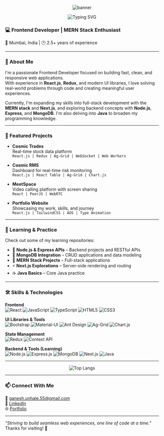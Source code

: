 <!-- Dynamic Banner -->
<p align="center">
  <img src="https://capsule-render.vercel.app/api?type=waving&color=0:FC466B,100:3F5EFB&height=200&section=header&text=👋Hello,%20I'm%20Ganesh%20Unhale!&fontSize=40&fontColor=ffffff&animation=fadeIn" alt="banner"/>
</p>

<!--# 👋 Hello, I'm Ganesh Unhale -->
<p align="center">
  <img src="https://readme-typing-svg.herokuapp.com?font=Fira+Code&weight=500&size=22&pause=1000&color=F779DC&width=450&lines=Frontend+Developer+%7C+React+Lover;MERN+Stack+Enthusiast;Passionate+about+Web+Development" alt="Typing SVG" />
</p>

### 💻 Frontend Developer | MERN Stack Enthusiast   
📍 Mumbai, India | 🕑 2.5+ years of experience

---

### 🧠 About Me

I'm a passionate Frontend Developer focused on building fast, clean, and responsive web applications.  
With experience in **React.js**, **Redux**, and modern UI libraries, I love solving real-world problems through code and creating meaningful user experiences.

Currently, I'm expanding my skills into full-stack development with the **MERN stack** and **Next.js**, and exploring backend concepts with **Node.js**, **Express**, and **MongoDB**. I'm also delving into **Java** to broaden my programming knowledge.

---

### 🚀 Featured Projects

- **Cosmic Trades**  
  Real-time stock data platform  
  `React.js | Redux | Ag-Grid | WebSocket | Web Workers`

- **Cosmic RMS**  
  Dashboard for real-time risk monitoring  
  `React.js | React Table | Ag-Grid | Chart.js`

- **MeetSpace**  
  Video calling platform with screen sharing  
  `React | PeerJS | WebRTC`

- **Portfolio Website**  
  Showcasing my work, skills, and journey  
  `React.js | TailwindCSS | AOS | Type Animation`

---

### 🧪 Learning & Practice

Check out some of my learning repositories:

- 🌱 **Node.js & Express APIs** – Backend projects and RESTful APIs
- 🌿 **MongoDB Integration** – CRUD applications and data modeling
- 🚀 **MERN Stack Projects** – Full-stack applications
- ⚡ **Next.js Explorations** – Server-side rendering and routing
- ☕ **Java Basics** – Core Java practice

---

### 🛠️ Skills & Technologies

**Frontend**  
![React](https://img.shields.io/badge/-React-61DAFB?logo=react&logoColor=white&style=flat-square)
![JavaScript](https://img.shields.io/badge/-JavaScript-F7DF1E?logo=javascript&logoColor=black&style=flat-square)
![TypeScript](https://img.shields.io/badge/-TypeScript-3178C6?logo=typescript&logoColor=white&style=flat-square)
![HTML5](https://img.shields.io/badge/-HTML5-E34F26?logo=html5&logoColor=white&style=flat-square)
![CSS3](https://img.shields.io/badge/-CSS3-1572B6?logo=css3&logoColor=white&style=flat-square)

**UI Libraries & Tools**  
![Bootstrap](https://img.shields.io/badge/-Bootstrap-7952B3?logo=bootstrap&logoColor=white&style=flat-square)
![Material-UI](https://img.shields.io/badge/-Material--UI-0081CB?logo=material-ui&logoColor=white&style=flat-square)
![Ant Design](https://img.shields.io/badge/-Ant%20Design-0170FE?logo=ant-design&logoColor=white&style=flat-square)
![Ag-Grid](https://img.shields.io/badge/-Ag--Grid-FA6400?logo=ag-grid&logoColor=white&style=flat-square)
![Chart.js](https://img.shields.io/badge/-Chart.js-FF6384?logo=chart.js&logoColor=white&style=flat-square)

**State Management**  
![Redux](https://img.shields.io/badge/-Redux-764ABC?logo=redux&logoColor=white&style=flat-square)
![Context API](https://img.shields.io/badge/-Context%20API-61DAFB?logo=react&logoColor=white&style=flat-square)

**Backend & Tools (Learning)**  
![Node.js](https://img.shields.io/badge/-Node.js-339933?logo=node.js&logoColor=white&style=flat-square)
![Express.js](https://img.shields.io/badge/-Express.js-000000?logo=express&logoColor=white&style=flat-square)
![MongoDB](https://img.shields.io/badge/-MongoDB-47A248?logo=mongodb&logoColor=white&style=flat-square)
![Next.js](https://img.shields.io/badge/-Next.js-000000?logo=next.js&logoColor=white&style=flat-square)
![Java](https://img.shields.io/badge/-Java-007396?logo=java&logoColor=white&style=flat-square)

---
<!--
<p align="center">
  <img src="https://github-readme-stats.vercel.app/api?username=ganeshunhale&show_icons=true&theme=radical" alt="GitHub Stats" />
</p>
---
-->
<p align="center"> 
<!-- <img src="https://streak-stats.demolab.com?user=ganeshunhale&theme=radical&border_radius=4.5" alt="GitHub Streak" /> -->
 </p> <p align="center"> <img src="https://github-readme-stats.vercel.app/api/top-langs/?username=ganeshunhale&layout=compact&theme=radical" alt="Top Langs" /> </p>

---

### 📫 Connect With Me

📧 [ganesh.unhale.55@gmail.com](mailto:ganesh.unhale.55@gmail.com)  
🔗 [LinkedIn](https://linkedin.com/in/real-ganesh-unhale)  
🌐 [Portfolio](https://www.ganeshunhale.site)

---

_“Striving to build seamless web experiences, one line of code at a time.”_  
Thanks for visiting! 🙌

